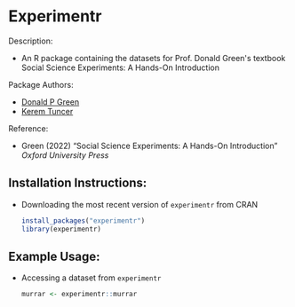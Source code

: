 Experimentr
================

Description:

 - An R package containing the datasets for Prof. Donald Green's textbook Social Science Experiments: A Hands-On Introduction

Package Authors:

  - [Donald P Green](http://www.donaldgreen.com/)
  - [Kerem Tuncer](https://github.com/tuncerkerem)

Reference:

  - Green (2022) “Social Science Experiments: A Hands-On Introduction” *Oxford University Press*

## Installation Instructions:

 - Downloading the most recent version of `experimentr` from CRAN

    ``` r
    install_packages("experimentr")
    library(experimentr)
    ```

## Example Usage:

- Accessing a dataset from `experimentr`

    ``` r
    murrar <- experimentr::murrar
    ```


